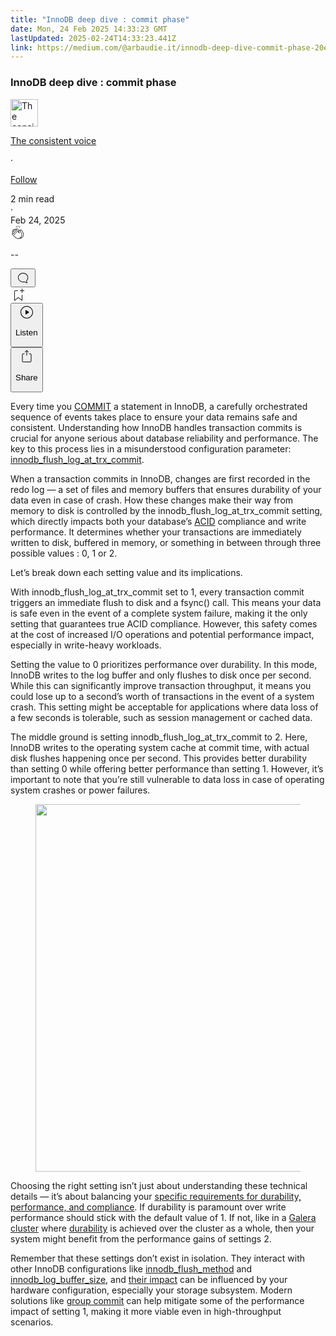 ```yaml
---
title: "InnoDB deep dive : commit phase"
date: Mon, 24 Feb 2025 14:33:23 GMT
lastUpdated: 2025-02-24T14:33:23.441Z
link: https://medium.com/@arbaudie.it/innodb-deep-dive-commit-phase-20e9022e98d5?source=rss-c779d007e7fe------2
---
```


<article><div class="l"><div class="l"><span class="l"></span><section><div><div class="fv gl gm gn go gp"></div><div class="gq gr gs gt gu"><div class="ab ce"><div class="cl bh gc gd ge gf"><div><h1 class="pw-post-title gv gw gx bf gy gz ha hb hc hd he hf hg hh hi hj hk hl hm hn ho hp hq hr hs ht hu hv hw hx bk" data-testid="storyTitle" id="663f">InnoDB deep dive : commit phase</h1><div><div class="speechify-ignore ab cs"><div class="speechify-ignore bh l"><div class="hy hz ia ib ic ab"><div><div class="ab id"><div><div aria-hidden="false" class="bm"><a href="/@arbaudie.it?source=post_page---byline--20e9022e98d5---------------------------------------" rel="noopener follow"><div class="l ie if by ig ih"><div class="l cd"><img alt="The consistent voice" class="l fg by dg dh da" data-testid="authorPhoto" height="44" loading="lazy" src="https://miro.medium.com/v2/da:true/resize:fill:88:88/0*7vBG_L_kSIeOh095" width="44"/><div class="ii by l dg dh fv n ij fw"></div></div></div></a></div></div></div></div><div class="bn bh l"><div class="ab"><div style="flex:1"><span class="bf b bg z bk"><div class="ik ab q"><div class="ab q il"><div class="ab q"><div><div aria-hidden="false" class="bm"><p class="bf b im in bk"><a class="ag ah ai aj ak al am an ao ap aq ar as io" data-testid="authorName" href="/@arbaudie.it?source=post_page---byline--20e9022e98d5---------------------------------------" rel="noopener follow">The consistent voice</a></p></div></div></div><span aria-hidden="true" class="ip iq"><span class="bf b bg z bk">·</span></span><p class="bf b im in bk"><span><a class="ag ah ai aj ak al am an ao ap aq ar as ir" href="/m/signin?actionUrl=https%3A%2F%2Fmedium.com%2F_%2Fsubscribe%2Fuser%2Fc779d007e7fe%2F20e9022e98d5&amp;operation=register&amp;redirect=https%3A%2F%2Fmedium.com%2F%40arbaudie.it%2Finnodb-deep-dive-commit-phase-20e9022e98d5&amp;user=The+consistent+voice&amp;userId=c779d007e7fe&amp;source=post_page-c779d007e7fe--byline--20e9022e98d5---------------------post_header------------------" rel="noopener follow">Follow</a></span></p></div></div></span></div></div><div class="l cb"><span class="bf b bg z dx"><div class="ab cq is it iu"><span class="bf b bg z dx"><div class="ab ae"><span data-testid="storyReadTime">2 min read</span><div aria-hidden="true" class="iv iw l"><span aria-hidden="true" class="l"><span class="bf b bg z dx">·</span></span></div><span data-testid="storyPublishDate">Feb 24, 2025</span></div></span></div></span></div></div></div><div class="ab cs ix iy iz ja jb jc jd je jf jg jh ji jj jk jl jm"><div class="h k w fk fl q"><div class="kc l"><div class="ab q kd ke"><div class="pw-multi-vote-icon cd kf kg kh ki"><span><a class="ag ah ai aj ak al am an ao ap aq ar as at au" data-testid="headerClapButton" href="/m/signin?actionUrl=https%3A%2F%2Fmedium.com%2F_%2Fvote%2Fp%2F20e9022e98d5&amp;operation=register&amp;redirect=https%3A%2F%2Fmedium.com%2F%40arbaudie.it%2Finnodb-deep-dive-commit-phase-20e9022e98d5&amp;user=The+consistent+voice&amp;userId=c779d007e7fe&amp;source=---header_actions--20e9022e98d5---------------------clap_footer------------------" rel="noopener follow"><div><div aria-hidden="false" class="bm"><div class="kj ap kk kl km kn an ko kp kq ki"><svg aria-label="clap" height="24" viewbox="0 0 24 24" width="24" xmlns="http://www.w3.org/2000/svg"><path clip-rule="evenodd" d="M11.37.828 12 3.282l.63-2.454zM13.916 3.953l1.523-2.112-1.184-.39zM8.589 1.84l1.522 2.112-.337-2.501zM18.523 18.92c-.86.86-1.75 1.246-2.62 1.33a6 6 0 0 0 .407-.372c2.388-2.389 2.86-4.951 1.399-7.623l-.912-1.603-.79-1.672c-.26-.56-.194-.98.203-1.288a.7.7 0 0 1 .546-.132c.283.046.546.231.728.5l2.363 4.157c.976 1.624 1.141 4.237-1.324 6.702m-10.999-.438L3.37 14.328a.828.828 0 0 1 .585-1.408.83.83 0 0 1 .585.242l2.158 2.157a.365.365 0 0 0 .516-.516l-2.157-2.158-1.449-1.449a.826.826 0 0 1 1.167-1.17l3.438 3.44a.363.363 0 0 0 .516 0 .364.364 0 0 0 0-.516L5.293 9.513l-.97-.97a.826.826 0 0 1 0-1.166.84.84 0 0 1 1.167 0l.97.968 3.437 3.436a.36.36 0 0 0 .517 0 .366.366 0 0 0 0-.516L6.977 7.83a.82.82 0 0 1-.241-.584.82.82 0 0 1 .824-.826c.219 0 .43.087.584.242l5.787 5.787a.366.366 0 0 0 .587-.415l-1.117-2.363c-.26-.56-.194-.98.204-1.289a.7.7 0 0 1 .546-.132c.283.046.545.232.727.501l2.193 3.86c1.302 2.38.883 4.59-1.277 6.75-1.156 1.156-2.602 1.627-4.19 1.367-1.418-.236-2.866-1.033-4.079-2.246M10.75 5.971l2.12 2.12c-.41.502-.465 1.17-.128 1.89l.22.465-3.523-3.523a.8.8 0 0 1-.097-.368c0-.22.086-.428.241-.584a.847.847 0 0 1 1.167 0m7.355 1.705c-.31-.461-.746-.758-1.23-.837a1.44 1.44 0 0 0-1.11.275c-.312.24-.505.543-.59.881a1.74 1.74 0 0 0-.906-.465 1.47 1.47 0 0 0-.82.106l-2.182-2.182a1.56 1.56 0 0 0-2.2 0 1.54 1.54 0 0 0-.396.701 1.56 1.56 0 0 0-2.21-.01 1.55 1.55 0 0 0-.416.753c-.624-.624-1.649-.624-2.237-.037a1.557 1.557 0 0 0 0 2.2c-.239.1-.501.238-.715.453a1.56 1.56 0 0 0 0 2.2l.516.515a1.556 1.556 0 0 0-.753 2.615L7.01 19c1.32 1.319 2.909 2.189 4.475 2.449q.482.08.971.08c.85 0 1.653-.198 2.393-.579.231.033.46.054.686.054 1.266 0 2.457-.52 3.505-1.567 2.763-2.763 2.552-5.734 1.439-7.586z" fill-rule="evenodd"></path></svg></div></div></div></a></span></div><div class="pw-multi-vote-count l kr ks kt ku kv kw kx"><p class="bf b dy z dx"><span class="ky">--</span></p></div></div></div><div><div aria-hidden="false" class="bm"><button aria-label="responses" class="ap kj kz la ab q fn lb lc"><svg class="ld" height="24" viewbox="0 0 24 24" width="24" xmlns="http://www.w3.org/2000/svg"><path d="M18.006 16.803c1.533-1.456 2.234-3.325 2.234-5.321C20.24 7.357 16.709 4 12.191 4S4 7.357 4 11.482c0 4.126 3.674 7.482 8.191 7.482.817 0 1.622-.111 2.393-.327.231.2.48.391.744.559 1.06.693 2.203 1.044 3.399 1.044.224-.008.4-.112.486-.287a.49.49 0 0 0-.042-.518c-.495-.67-.845-1.364-1.04-2.057a4 4 0 0 1-.125-.598zm-3.122 1.055-.067-.223-.315.096a8 8 0 0 1-2.311.338c-4.023 0-7.292-2.955-7.292-6.587 0-3.633 3.269-6.588 7.292-6.588 4.014 0 7.112 2.958 7.112 6.593 0 1.794-.608 3.469-2.027 4.72l-.195.168v.255c0 .056 0 .151.016.295.025.231.081.478.154.733.154.558.398 1.117.722 1.659a5.3 5.3 0 0 1-2.165-.845c-.276-.176-.714-.383-.941-.59z"></path></svg></button></div></div></div><div class="ab q jn jo jp jq jr js jt ju jv jw jx jy jz ka kb"><div class="le k j i d"></div><div class="h k"><div><div aria-hidden="false" class="bm"><span><a class="ag ah ai aj ak al am an ao ap aq ar as at au" data-testid="headerBookmarkButton" href="/m/signin?actionUrl=https%3A%2F%2Fmedium.com%2F_%2Fbookmark%2Fp%2F20e9022e98d5&amp;operation=register&amp;redirect=https%3A%2F%2Fmedium.com%2F%40arbaudie.it%2Finnodb-deep-dive-commit-phase-20e9022e98d5&amp;source=---header_actions--20e9022e98d5---------------------bookmark_footer------------------" rel="noopener follow"><svg aria-label="Add to list bookmark button" class="dx lf" fill="none" height="25" viewbox="0 0 25 25" width="25" xmlns="http://www.w3.org/2000/svg"><path d="M18 2.5a.5.5 0 0 1 1 0V5h2.5a.5.5 0 0 1 0 1H19v2.5a.5.5 0 1 1-1 0V6h-2.5a.5.5 0 0 1 0-1H18zM7 7a1 1 0 0 1 1-1h3.5a.5.5 0 0 0 0-1H8a2 2 0 0 0-2 2v14a.5.5 0 0 0 .805.396L12.5 17l5.695 4.396A.5.5 0 0 0 19 21v-8.5a.5.5 0 0 0-1 0v7.485l-5.195-4.012a.5.5 0 0 0-.61 0L7 19.985z" fill="currentColor"></path></svg></a></span></div></div></div><div class="fg lg cq"><div class="l ae"><div class="ab ce"><div class="lh li lj lk ll lm cl bh"><div class="ab"><div aria-hidden="false" class="bm"><div><div aria-hidden="false" class="bm"><button aria-label="Listen" class="ag fn ai aj ak al am ln ao ap aq fa lo lp lc lq lr ls lt lu s lv lw lx ly lz ma mb u mc md me" data-testid="audioPlayButton"><svg fill="none" height="24" viewbox="0 0 24 24" width="24" xmlns="http://www.w3.org/2000/svg"><path clip-rule="evenodd" d="M3 12a9 9 0 1 1 18 0 9 9 0 0 1-18 0m9-10C6.477 2 2 6.477 2 12s4.477 10 10 10 10-4.477 10-10S17.523 2 12 2m3.376 10.416-4.599 3.066a.5.5 0 0 1-.777-.416V8.934a.5.5 0 0 1 .777-.416l4.599 3.066a.5.5 0 0 1 0 .832" fill="currentColor" fill-rule="evenodd"></path></svg><div class="j i d"><p class="bf b bg z dx">Listen</p></div></button></div></div></div></div></div></div></div></div><div aria-describedby="postFooterSocialMenu" aria-hidden="false" aria-labelledby="postFooterSocialMenu" class="bm"><div><div aria-hidden="false" class="bm"><button aria-controls="postFooterSocialMenu" aria-expanded="false" aria-label="Share Post" class="ag fn ai aj ak al am ln ao ap aq fa lo lp lc lq lr ls lt lu s lv lw lx ly lz ma mb u mc md me" data-testid="headerSocialShareButton"><svg fill="none" height="24" viewbox="0 0 24 24" width="24" xmlns="http://www.w3.org/2000/svg"><path clip-rule="evenodd" d="M15.218 4.931a.4.4 0 0 1-.118.132l.012.006a.45.45 0 0 1-.292.074.5.5 0 0 1-.3-.13l-2.02-2.02v7.07c0 .28-.23.5-.5.5s-.5-.22-.5-.5v-7.04l-2 2a.45.45 0 0 1-.57.04h-.02a.4.4 0 0 1-.16-.3.4.4 0 0 1 .1-.32l2.8-2.8a.5.5 0 0 1 .7 0l2.8 2.79a.42.42 0 0 1 .068.498m-.106.138.008.004v-.01zM16 7.063h1.5a2 2 0 0 1 2 2v10a2 2 0 0 1-2 2h-11c-1.1 0-2-.9-2-2v-10a2 2 0 0 1 2-2H8a.5.5 0 0 1 .35.15.5.5 0 0 1 .15.35.5.5 0 0 1-.15.35.5.5 0 0 1-.35.15H6.4c-.5 0-.9.4-.9.9v10.2a.9.9 0 0 0 .9.9h11.2c.5 0 .9-.4.9-.9v-10.2c0-.5-.4-.9-.9-.9H16a.5.5 0 0 1 0-1" fill="currentColor" fill-rule="evenodd"></path></svg><div class="j i d"><p class="bf b bg z dx">Share</p></div></button></div></div></div></div></div></div></div></div></div><p class="pw-post-body-paragraph mf mg gx mh b mi mj mk ml mm mn mo mp mq mr ms mt mu mv mw mx my mz na nb nc gq bk" id="9740">Every time you <a class="ag ir" href="https://hackmysql.com/group-commit-and-trx-dependency-tracking" rel="noopener ugc nofollow" target="_blank">COMMIT</a> a statement in InnoDB, a carefully orchestrated sequence of events takes place to ensure your data remains safe and consistent. Understanding how InnoDB handles transaction commits is crucial for anyone serious about database reliability and performance. The key to this process lies in a misunderstood configuration parameter: <a class="ag ir" href="https://mariadb.com/kb/en/innodb-system-variables/#innodb_flush_log_at_trx_commit" rel="noopener ugc nofollow" target="_blank">innodb_flush_log_at_trx_commit</a>.</p><p class="pw-post-body-paragraph mf mg gx mh b mi mj mk ml mm mn mo mp mq mr ms mt mu mv mw mx my mz na nb nc gq bk" id="3a50">When a transaction commits in InnoDB, changes are first recorded in the redo log — a set of files and memory buffers that ensures durability of your data even in case of crash. How these changes make their way from memory to disk is controlled by the innodb_flush_log_at_trx_commit setting, which directly impacts both your database’s <a class="ag ir" href="https://en.wikipedia.org/wiki/ACID" rel="noopener ugc nofollow" target="_blank">ACID</a> compliance and write performance. It determines whether your transactions are immediately written to disk, buffered in memory, or something in between through three possible values : 0, 1 or 2.</p><p class="pw-post-body-paragraph mf mg gx mh b mi mj mk ml mm mn mo mp mq mr ms mt mu mv mw mx my mz na nb nc gq bk" id="c5e4">Let’s break down each setting value and its implications.</p><p class="pw-post-body-paragraph mf mg gx mh b mi mj mk ml mm mn mo mp mq mr ms mt mu mv mw mx my mz na nb nc gq bk" id="8ce0">With innodb_flush_log_at_trx_commit set to 1, every transaction commit triggers an immediate flush to disk and a fsync() call. This means your data is safe even in the event of a complete system failure, making it the only setting that guarantees true ACID compliance. However, this safety comes at the cost of increased I/O operations and potential performance impact, especially in write-heavy workloads.</p><p class="pw-post-body-paragraph mf mg gx mh b mi mj mk ml mm mn mo mp mq mr ms mt mu mv mw mx my mz na nb nc gq bk" id="4eb2">Setting the value to 0 prioritizes performance over durability. In this mode, InnoDB writes to the log buffer and only flushes to disk once per second. While this can significantly improve transaction throughput, it means you could lose up to a second’s worth of transactions in the event of a system crash. This setting might be acceptable for applications where data loss of a few seconds is tolerable, such as session management or cached data.</p><p class="pw-post-body-paragraph mf mg gx mh b mi mj mk ml mm mn mo mp mq mr ms mt mu mv mw mx my mz na nb nc gq bk" id="5b4b">The middle ground is setting innodb_flush_log_at_trx_commit to 2. Here, InnoDB writes to the operating system cache at commit time, with actual disk flushes happening once per second. This provides better durability than setting 0 while offering better performance than setting 1. However, it’s important to note that you’re still vulnerable to data loss in case of operating system crashes or power failures.</p><figure class="ng nh ni nj nk nl nd ne paragraph-image"><div class="nm nn cd no bh np" role="button" tabindex="0"><div class="nd ne nf"><picture><source sizes="(min-resolution: 4dppx) and (max-width: 700px) 50vw, (-webkit-min-device-pixel-ratio: 4) and (max-width: 700px) 50vw, (min-resolution: 3dppx) and (max-width: 700px) 67vw, (-webkit-min-device-pixel-ratio: 3) and (max-width: 700px) 65vw, (min-resolution: 2.5dppx) and (max-width: 700px) 80vw, (-webkit-min-device-pixel-ratio: 2.5) and (max-width: 700px) 80vw, (min-resolution: 2dppx) and (max-width: 700px) 100vw, (-webkit-min-device-pixel-ratio: 2) and (max-width: 700px) 100vw, 700px" srcset="https://miro.medium.com/v2/resize:fit:640/format:webp/1*utaf_GgXp4UNHk31SEZdIg.png 640w, https://miro.medium.com/v2/resize:fit:720/format:webp/1*utaf_GgXp4UNHk31SEZdIg.png 720w, https://miro.medium.com/v2/resize:fit:750/format:webp/1*utaf_GgXp4UNHk31SEZdIg.png 750w, https://miro.medium.com/v2/resize:fit:786/format:webp/1*utaf_GgXp4UNHk31SEZdIg.png 786w, https://miro.medium.com/v2/resize:fit:828/format:webp/1*utaf_GgXp4UNHk31SEZdIg.png 828w, https://miro.medium.com/v2/resize:fit:1100/format:webp/1*utaf_GgXp4UNHk31SEZdIg.png 1100w, https://miro.medium.com/v2/resize:fit:1400/format:webp/1*utaf_GgXp4UNHk31SEZdIg.png 1400w" type="image/webp"/><source data-testid="og" sizes="(min-resolution: 4dppx) and (max-width: 700px) 50vw, (-webkit-min-device-pixel-ratio: 4) and (max-width: 700px) 50vw, (min-resolution: 3dppx) and (max-width: 700px) 67vw, (-webkit-min-device-pixel-ratio: 3) and (max-width: 700px) 65vw, (min-resolution: 2.5dppx) and (max-width: 700px) 80vw, (-webkit-min-device-pixel-ratio: 2.5) and (max-width: 700px) 80vw, (min-resolution: 2dppx) and (max-width: 700px) 100vw, (-webkit-min-device-pixel-ratio: 2) and (max-width: 700px) 100vw, 700px" srcset="https://miro.medium.com/v2/resize:fit:640/1*utaf_GgXp4UNHk31SEZdIg.png 640w, https://miro.medium.com/v2/resize:fit:720/1*utaf_GgXp4UNHk31SEZdIg.png 720w, https://miro.medium.com/v2/resize:fit:750/1*utaf_GgXp4UNHk31SEZdIg.png 750w, https://miro.medium.com/v2/resize:fit:786/1*utaf_GgXp4UNHk31SEZdIg.png 786w, https://miro.medium.com/v2/resize:fit:828/1*utaf_GgXp4UNHk31SEZdIg.png 828w, https://miro.medium.com/v2/resize:fit:1100/1*utaf_GgXp4UNHk31SEZdIg.png 1100w, https://miro.medium.com/v2/resize:fit:1400/1*utaf_GgXp4UNHk31SEZdIg.png 1400w"/><img alt="" class="bh lm nq c" height="588" loading="eager" role="presentation" width="700"/></picture></div></div></figure><p class="pw-post-body-paragraph mf mg gx mh b mi mj mk ml mm mn mo mp mq mr ms mt mu mv mw mx my mz na nb nc gq bk" id="a277">Choosing the right setting isn’t just about understanding these technical details — it’s about balancing your <a class="ag ir" href="https://www.percona.com/blog/maximal-write-througput-in-mysql/" rel="noopener ugc nofollow" target="_blank">specific requirements for durability, performance, and compliance</a>. If durability is paramount over write performance should stick with the default value of 1. If not, like in a <a class="ag ir" href="https://galeracluster.com/" rel="noopener ugc nofollow" target="_blank">Galera cluster</a> where <a class="ag ir" href="https://en.wikipedia.org/wiki/ACID#Durability" rel="noopener ugc nofollow" target="_blank">durability</a> is achieved over the cluster as a whole, then your system might benefit from the performance gains of settings 2.</p><p class="pw-post-body-paragraph mf mg gx mh b mi mj mk ml mm mn mo mp mq mr ms mt mu mv mw mx my mz na nb nc gq bk" id="f2ab">Remember that these settings don’t exist in isolation. They interact with other InnoDB configurations like <a class="ag ir" href="https://mariadb.com/kb/en/innodb-system-variables/#innodb_flush_method" rel="noopener ugc nofollow" target="_blank">innodb_flush_method</a> and <a class="ag ir" href="https://mariadb.com/kb/en/innodb-system-variables/#innodb_log_buffer_size" rel="noopener ugc nofollow" target="_blank">innodb_log_buffer_size</a>, and <a class="ag ir" href="https://linuxblog.io/innodb_flush_method-innodb_flush_log_at_trx_commit-optimizing-mysql/" rel="noopener ugc nofollow" target="_blank">their impact</a> can be influenced by your hardware configuration, especially your storage subsystem. Modern solutions like <a class="ag ir" href="https://hackmysql.com/group-commit-and-trx-dependency-tracking" rel="noopener ugc nofollow" target="_blank">group commit</a> can help mitigate some of the performance impact of setting 1, making it more viable even in high-throughput scenarios.</p></div></div></div></div></section></div></div></article>

